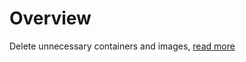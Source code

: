 # Overview

Delete unnecessary containers and images, [read more](https://docs.docker.com/docker-for-mac/space/)